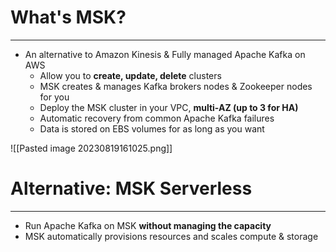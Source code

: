 # What's MSK?
---

* An alternative to Amazon Kinesis & Fully managed Apache Kafka on AWS 
	* Allow you to **create, update, delete** clusters 
	* MSK creates & manages Kafka brokers nodes & Zookeeper nodes for you
	* Deploy the MSK cluster in your VPC, **multi-AZ (up to 3 for HA)** 
	* Automatic recovery from common Apache Kafka failures 
	* Data is stored on EBS volumes for as long as you want

![[Pasted image 20230819161025.png]]

# Alternative: MSK Serverless
---

* Run Apache Kafka on MSK **without managing the capacity**
* MSK automatically provisions resources and scales compute & storage
